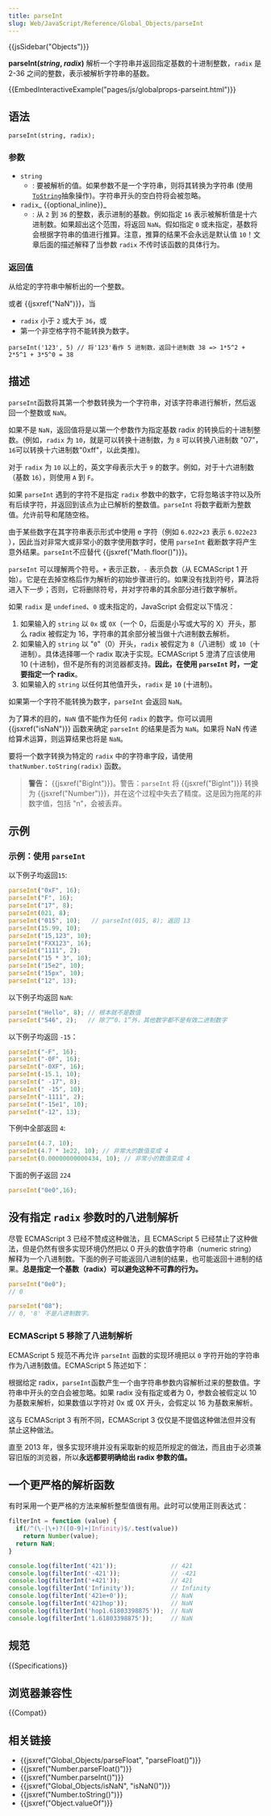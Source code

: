 ```yaml
---
title: parseInt
slug: Web/JavaScript/Reference/Global_Objects/parseInt
---
```


{{jsSidebar("Objects")}}

**parseInt(_string_, _radix_)** 解析一个字符串并返回指定基数的十进制整数，`radix` 是 2-36 之间的整数，表示被解析字符串的基数。

{{EmbedInteractiveExample("pages/js/globalprops-parseint.html")}}

## 语法

```plain
parseInt(string, radix);
```

### 参数

- `string`
  - : 要被解析的值。如果参数不是一个字符串，则将其转换为字符串 (使用 [`ToString`](http://www.ecma-international.org/ecma-262/6.0/#sec-tostring)抽象操作)。字符串开头的空白符将会被忽略。
- `radix`_ {{optional_inline}}_
  - : 从 `2` 到 `36` 的整数，表示进制的基数。例如指定 `16` 表示被解析值是十六进制数。如果超出这个范围，将返回 `NaN`。假如指定 `0` 或未指定，基数将会根据字符串的值进行推算。注意，推算的结果不会永远是默认值 `10`！文章后面的描述解释了当参数 `radix` 不传时该函数的具体行为。

### 返回值

从给定的字符串中解析出的一个整数。

或者 {{jsxref("NaN")}}，当

- `radix` 小于 `2` 或大于 `36`，或
- 第一个非空格字符不能转换为数字。

```plain
parseInt('123', 5) // 将'123'看作 5 进制数，返回十进制数 38 => 1*5^2 + 2*5^1 + 3*5^0 = 38
```

## 描述

`parseInt`函数将其第一个参数转换为一个字符串，对该字符串进行解析，然后返回一个整数或 `NaN`。

如果不是 `NaN`，返回值将是以第一个参数作为指定基数 radix 的转换后的十进制整数。(例如，`radix` 为 `10`，就是可以转换十进制数，为 `8` 可以转换八进制数 "07"，`16`可以转换十六进制数"0xff"，以此类推)。

对于 `radix` 为 `10` 以上的，英文字母表示大于 `9` 的数字。例如，对于十六进制数（基数 `16`），则使用 `A` 到 `F`。

如果 `parseInt` 遇到的字符不是指定 `radix` 参数中的数字，它将忽略该字符以及所有后续字符，并返回到该点为止已解析的整数值。`parseInt` 将数字截断为整数值。允许前导和尾随空格。

由于某些数字在其字符串表示形式中使用 e 字符（例如 `6.022×23` 表示 `6.022e23` ），因此当对非常大或非常小的数字使用数字时，使用 `parseInt` 截断数字将产生意外结果。`parseInt`不应替代 {{jsxref("Math.floor()")}}。

`parseInt` 可以理解两个符号。`+` 表示正数，`-` 表示负数（从 ECMAScript 1 开始）。它是在去掉空格后作为解析的初始步骤进行的。如果没有找到符号，算法将进入下一步；否则，它将删除符号，并对字符串的其余部分进行数字解析。

如果 `radix` 是 `undefined`、`0` 或未指定的，JavaScript 会假定以下情况：

1. 如果输入的 `string` 以 `0x` 或 `0X`（一个 0，后面是小写或大写的 X）开头，那么 radix 被假定为 16，字符串的其余部分被当做十六进制数去解析。
2. 如果输入的 `string` 以 "`0`"（0）开头，`radix` 被假定为 `8`（八进制）或 `10`（十进制）。具体选择哪一个 radix 取决于实现。ECMAScript 5 澄清了应该使用 10 (十进制)，但不是所有的浏览器都支持。**因此，在使用 `parseInt` 时，一定要指定一个 radix**。
3. 如果输入的 `string` 以任何其他值开头，`radix` 是 `10` (十进制)。

如果第一个字符不能转换为数字，`parseInt` 会返回 `NaN`。

为了算术的目的，`NaN` 值不能作为任何 `radix` 的数字。你可以调用 {{jsxref("isNaN")}} 函数来确定 `parseInt` 的结果是否为 `NaN`。如果将 NaN 传递给算术运算，则运算结果也将是 `NaN`。

要将一个数字转换为特定的 `radix` 中的字符串字段，请使用 `thatNumber.toString(radix)` 函数。

> **警告：** {{jsxref("BigInt")}}。警告：`parseInt` 将 {{jsxref("BigInt")}} 转换为 {{jsxref("Number")}}，并在这个过程中失去了精度。这是因为拖尾的非数字值，包括 "n"，会被丢弃。

## 示例

### 示例：使用 `parseInt`

以下例子均返回`15`:

```js
parseInt("0xF", 16);
parseInt("F", 16);
parseInt("17", 8);
parseInt(021, 8);
parseInt("015", 10);   // parseInt(015, 8); 返回 13
parseInt(15.99, 10);
parseInt("15,123", 10);
parseInt("FXX123", 16);
parseInt("1111", 2);
parseInt("15 * 3", 10);
parseInt("15e2", 10);
parseInt("15px", 10);
parseInt("12", 13);
```

以下例子均返回 `NaN`:

```js
parseInt("Hello", 8); // 根本就不是数值
parseInt("546", 2);   // 除了“0、1”外，其他数字都不是有效二进制数字
```

以下例子均返回 `-15`：

```js
parseInt("-F", 16);
parseInt("-0F", 16);
parseInt("-0XF", 16);
parseInt(-15.1, 10);
parseInt(" -17", 8);
parseInt(" -15", 10);
parseInt("-1111", 2);
parseInt("-15e1", 10);
parseInt("-12", 13);
```

下例中全部返回 `4`:

```js
parseInt(4.7, 10);
parseInt(4.7 * 1e22, 10); // 非常大的数值变成 4
parseInt(0.00000000000434, 10); // 非常小的数值变成 4
```

下面的例子返回 `224`

```js
parseInt("0e0",16);
```

## 没有指定 `radix` 参数时的八进制解析

尽管 ECMAScript 3 已经不赞成这种做法，且 ECMAScript 5 已经禁止了这种做法，但是仍然有很多实现环境仍然把以 0 开头的数值字符串（numeric string）解释为一个八进制数。下面的例子可能返回八进制的结果，也可能返回十进制的结果。**总是指定一个基数（radix）可以避免这种不可靠的行为。**

```js
parseInt("0e0");
// 0

parseInt("08");
// 0, '8' 不是八进制数字。
```

### ECMAScript 5 移除了八进制解析

ECMAScript 5 规范不再允许 `parseInt` 函数的实现环境把以 `0` 字符开始的字符串作为八进制数值。ECMAScript 5 陈述如下：

根据给定 radix，`parseInt`函数产生一个由字符串参数内容解析过来的整数值。字符串中开头的空白会被忽略。如果 radix 没有指定或者为 0，参数会被假定以 10 为基数来解析，如果数值以字符对 0x 或 0X 开头，会假定以 16 为基数来解析。

这与 ECMAScript 3 有所不同，ECMAScript 3 仅仅是不提倡这种做法但并没有禁止这种做法。

直至 2013 年，很多实现环境并没有采取新的规范所规定的做法，而且由于必须兼容旧版的浏览器，所以**永远都要明确给出 radix 参数的值。**

## 一个更严格的解析函数

有时采用一个更严格的方法来解析整型值很有用。此时可以使用正则表达式：

```js
filterInt = function (value) {
  if(/^(\-|\+)?([0-9]+|Infinity)$/.test(value))
    return Number(value);
  return NaN;
}

console.log(filterInt('421'));               // 421
console.log(filterInt('-421'));              // -421
console.log(filterInt('+421'));              // 421
console.log(filterInt('Infinity'));          // Infinity
console.log(filterInt('421e+0'));            // NaN
console.log(filterInt('421hop'));            // NaN
console.log(filterInt('hop1.61803398875'));  // NaN
console.log(filterInt('1.61803398875'));     // NaN
```

## 规范

{{Specifications}}

## 浏览器兼容性

{{Compat}}

## 相关链接

- {{jsxref("Global_Objects/parseFloat", "parseFloat()")}}
- {{jsxref("Number.parseFloat()")}}
- {{jsxref("Number.parseInt()")}}
- {{jsxref("Global_Objects/isNaN", "isNaN()")}}
- {{jsxref("Number.toString()")}}
- {{jsxref("Object.valueOf")}}
